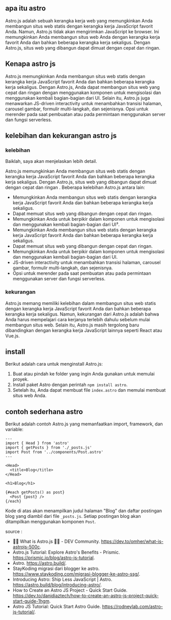 ## apa itu astro
Astro.js adalah sebuah kerangka kerja web yang memungkinkan Anda membangun situs web statis dengan kerangka kerja JavaScript favorit Anda. Namun, Astro.js tidak akan mengirimkan JavaScript ke browser. Ini memungkinkan Anda membangun situs web Anda dengan kerangka kerja favorit Anda dan bahkan beberapa kerangka kerja sekaligus. Dengan Astro.js, situs web yang dibangun dapat dimuat dengan cepat dan ringan.

## Kenapa astro js
Astro.js memungkinkan Anda membangun situs web statis dengan kerangka kerja JavaScript favorit Anda dan bahkan beberapa kerangka kerja sekaligus. Dengan Astro.js, Anda dapat membangun situs web yang cepat dan ringan dengan menggunakan komponen untuk mengisolasi dan menggunakan kembali bagian-bagian dari UI. Selain itu, Astro.js juga menawarkan JS-driven interactivity untuk menambahkan transisi halaman, carousel gambar, formulir multi-langkah, dan sejenisnya. Opsi untuk merender pada saat pembuatan atau pada permintaan menggunakan server dan fungsi serverless.
## kelebihan dan kekurangan astro js
### kelebihan
Baiklah, saya akan menjelaskan lebih detail.

Astro.js memungkinkan Anda membangun situs web statis dengan kerangka kerja JavaScript favorit Anda dan bahkan beberapa kerangka kerja sekaligus. Dengan Astro.js, situs web yang dibangun dapat dimuat dengan cepat dan ringan . Beberapa kelebihan Astro.js antara lain:
- Memungkinkan Anda membangun situs web statis dengan kerangka kerja JavaScript favorit Anda dan bahkan beberapa kerangka kerja sekaligus.
- Dapat memuat situs web yang dibangun dengan cepat dan ringan.
- Memungkinkan Anda untuk berpikir dalam komponen untuk mengisolasi dan menggunakan kembali bagian-bagian dari UI³.
- Memungkinkan Anda membangun situs web statis dengan kerangka kerja JavaScript favorit Anda dan bahkan beberapa kerangka kerja sekaligus.
- Dapat memuat situs web yang dibangun dengan cepat dan ringan.
- Memungkinkan Anda untuk berpikir dalam komponen untuk mengisolasi dan menggunakan kembali bagian-bagian dari UI.
- JS-driven interactivity untuk menambahkan transisi halaman, carousel gambar, formulir multi-langkah, dan sejenisnya.
- Opsi untuk merender pada saat pembuatan atau pada permintaan menggunakan server dan fungsi serverless.

### kekurangan
Astro.js memang memiliki kelebihan dalam membangun situs web statis dengan kerangka kerja JavaScript favorit Anda dan bahkan beberapa kerangka kerja sekaligus. Namun, kekurangan dari Astro.js adalah bahwa Anda harus mempelajari cara kerjanya terlebih dahulu sebelum mulai membangun situs web. Selain itu, Astro.js masih tergolong baru dibandingkan dengan kerangka kerja JavaScript lainnya seperti React atau Vue.js.

## install
Berikut adalah cara untuk menginstall Astro.js:
1. Buat atau pindah ke folder yang ingin Anda gunakan untuk memulai proyek.
2. Install paket Astro dengan perintah `npm install astro`.
3. Setelah itu, Anda dapat membuat file `index.astro` dan memulai membuat situs web Anda.
## contoh sederhana astro
Berikut adalah contoh Astro.js yang memanfaatkan import, framework, dan variable:

```astro
---
import { Head } from 'astro'
import { getPosts } from './_posts.js'
import Post from '../components/Post.astro'
---

<Head>
  <title>Blog</title>
</Head>

<h1>Blog</h1>

{#each getPosts() as post}
  <Post {post} />
{/each}
```

Kode di atas akan menampilkan judul halaman "Blog" dan daftar postingan blog yang diambil dari file `_posts.js`. Setiap postingan blog akan ditampilkan menggunakan komponen `Post`.

source :
- 🐱‍🚀 What is Astro.js 🐱‍🚀 - DEV Community. https://dev.to/omher/what-is-astrojs-500c.
- Astro.js Tutorial: Explore Astro's Benefits - Prismic. https://prismic.io/blog/astro-js-tutorial.
- Astro. https://astro.build/.
- StayKoding migrasi dari blogger ke astro. https://www.staykoding.com/migrasi-blogger-ke-astro-ssg/.
- Introducing Astro: Ship Less JavaScript | Astro. https://astro.build/blog/introducing-astro/.
- How to Create an Astro JS Project - Quick Start Guide. https://dev.to/danidiaztech/how-to-create-an-astro-js-project-quick-start-guide-1hgm.
- Astro JS Tutorial: Quick Start Astro Guide. https://rodneylab.com/astro-js-tutorial/.

